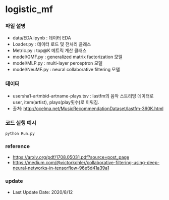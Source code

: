# logistic_mf

### 파일 설명 

* data/EDA.ipynb : 데이터 EDA 
* Loader.py      : 데이터 로드 및 전처리 클래스 
* Metric.py      : top@K 메트릭 계산 클래스
* model/GMF.py   : generalized matrix factorization 모델 
* model/MLP.py   : multi-layer perceptron 모델 
* model/NeuMF.py : neural collaborative filtering 모델


### 데이터

* usersha1-artmbid-artname-plays.tsv : lastfm의 음악 스트리밍 데이터로 user, item(artist), plays(play횟수)로 이뤄짐. 
* 출처: http://ocelma.net/MusicRecommendationDataset/lastfm-360K.html


### 코드 실행 예시
```
python Run.py
```


### reference
* https://arxiv.org/pdf/1708.05031.pdf?source=post_page
* https://medium.com/@victorkohler/collaborative-filtering-using-deep-neural-networks-in-tensorflow-96e5d41a39a1



### update

* Last Update Date: 2020/8/12
